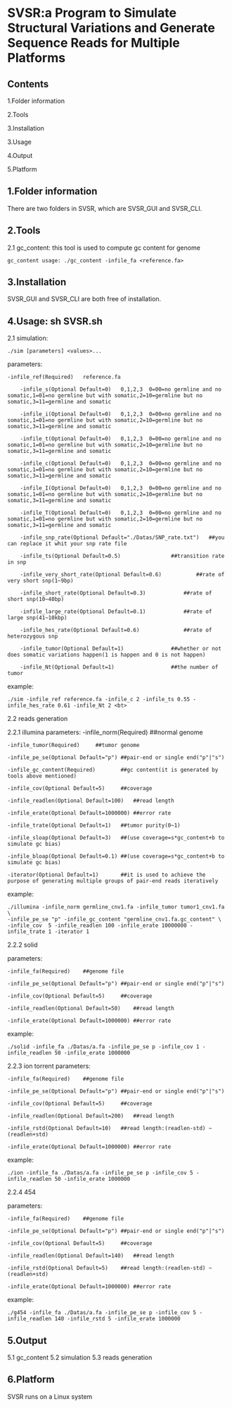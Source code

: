 SVSR:a Program to Simulate Structural Variations and Generate Sequence Reads for Multiple Platforms
===================================================================================================

Contents
--------
1.Folder information

2.Tools

3.Installation

3.Usage

4.Output

5.Platform



1.Folder information
--------------------
There are two folders in SVSR, which are SVSR_GUI and SVSR_CLI.

2.Tools
--------

2.1 gc_content: this tool is used to compute gc content for genome

	gc_content usage: ./gc_content -infile_fa <reference.fa>


3.Installation
--------------
SVSR_GUI and SVSR_CLI are both free of installation.


4.Usage: sh SVSR.sh
--------------------


2.1 simulation: 

	./sim [parameters] <values>...

parameters:

	-infile_ref(Required)	reference.fa
	
        -infile_s(Optional Default=0)	0,1,2,3  0=00=no germline and no somatic,1=01=no germline but with somatic,2=10=germline but no somatic,3=11=germline and somatic
	
        -infile_i(Optional Default=0)	0,1,2,3  0=00=no germline and no somatic,1=01=no germline but with somatic,2=10=germline but no somatic,3=11=germline and somatic
	
        -infile_t(Optional Default=0)	0,1,2,3  0=00=no germline and no somatic,1=01=no germline but with somatic,2=10=germline but no somatic,3=11=germline and somatic
	
        -infile_c(Optional Default=0)	0,1,2,3  0=00=no germline and no somatic,1=01=no germline but with somatic,2=10=germline but no somatic,3=11=germline and somatic
	
        -infile_I(Optional Default=0)	0,1,2,3  0=00=no germline and no somatic,1=01=no germline but with somatic,2=10=germline but no somatic,3=11=germline and somatic
	
        -infile_T(Optional Default=0)	0,1,2,3  0=00=no germline and no somatic,1=01=no germline but with somatic,2=10=germline but no somatic,3=11=germline and somatic
	
        -infile_snp_rate(Optional Default="./Datas/SNP_rate.txt")	##you can replace it whit your snp rate file
	
        -infile_ts(Optional Default=0.5)				##transition rate in snp
	
        -infile_very_short_rate(Optional Default=0.6)			##rate of very short snp(1~9bp)
	
        -infile_short_rate(Optional Default=0.3)			##rate of short snp(10~40bp)
	
        -infile_large_rate(Optional Default=0.1)			##rate of large snp(41~10kbp)
	
        -infile_hes_rate(Optional Default=0.6)				##rate of heterozygous snp
	
        -infile_tumor(Optional Default=1)				##whether or not does somatic variations happen(1 is happen and 0 is not happen)
	
        -infile_Nt(Optional Default=1)  				##the number of tumor
	
	
example:

	./sim -infile_ref reference.fa -infile_c 2 -infile_ts 0.55 -infile_hes_rate 0.61 -infile_Nt 2 <bt>

2.2 reads generation

2.2.1 illumina
parameters:
	-infile_norm(Required)		##normal genome
	
	-infile_tumor(Required)		##tumor genome
	
	-infile_pe_se(Optional Default="p")	##pair-end or single end("p"|"s")
	
	-infile_gc_content(Required)		##gc content(it is generated by tools above mentioned)
	
	-infile_cov(Optional Default=5)		##coverage
	
	-infile_readlen(Optional Default=100)	##read length
	
	-infile_erate(Optional Default=1000000)	##error rate
	
	-infile_trate(Optional Default=1)	##tumor purity(0~1)
	
	-infile_sloap(Optional Default=3)	##(use coverage=s*gc_content+b to simulate gc bias)
	
	-infile_bloap(Optional Default=0.1)	##(use coverage=s*gc_content+b to simulate gc bias)
	
	-iterator(Optional Default=1)		##it is used to achieve the purpose of generating multiple groups of pair-end reads iteratively

example: 

	./illumina -infile_norm germline_cnv1.fa -infile_tumor tumor1_cnv1.fa \
	-infile_pe_se "p" -infile_gc_content "germline_cnv1.fa.gc_content" \
	-infile_cov  5 -infile_readlen 100 -infile_erate 10000000 -infile_trate 1 -iterator 1

2.2.2 solid

parameters:

	-infile_fa(Required)	##genome file
	
	-infile_pe_se(Optional Default="p")	##pair-end or single end("p"|"s")
	
	-infile_cov(Optional Default=5)		##coverage
	
	-infile_readlen(Optional Default=50)	##read length
	
	-infile_erate(Optional Default=1000000) ##error rate
	
example:

	./solid -infile_fa ./Datas/a.fa -infile_pe_se p -infile_cov 1 -infile_readlen 50 -infile_erate 1000000
	
2.2.3 ion torrent
parameters:

	-infile_fa(Required)	##genome file	
	
	-infile_pe_se(Optional Default="p")	##pair-end or single end("p"|"s")
	
	-infile_cov(Optional Default=5)		##coverage
	
	-infile_readlen(Optional Default=200)	##read length
	
	-infile_rstd(Optional Default=10)	##read length:(readlen-std) ~ (readlen+std)
	
	-infile_erate(Optional Default=1000000) ##error rate
	
example:

	./ion -infile_fa ./Datas/a.fa -infile_pe_se p -infile_cov 5 -infile_readlen 50 -infile_erate 1000000
	
2.2.4 454

parameters:

	-infile_fa(Required)	##genome file	
	
	-infile_pe_se(Optional Default="p")	##pair-end or single end("p"|"s")
	
	-infile_cov(Optional Default=5)		##coverage
	
	-infile_readlen(Optional Default=140)	##read length
	
	-infile_rstd(Optional Default=5)	##read length:(readlen-std) ~ (readlen+std)
	
	-infile_erate(Optional Default=1000000) ##error rate
	
example:

	./g454 -infile_fa ./Datas/a.fa -infile_pe_se p -infile_cov 5 -infile_readlen 140 -infile_rstd 5 -infile_erate 1000000
	
	
5.Output
--------
5.1 gc_content
5.2 simulation
5.3 reads generation



6.Platform
----------
SVSR runs on a Linux system
    

